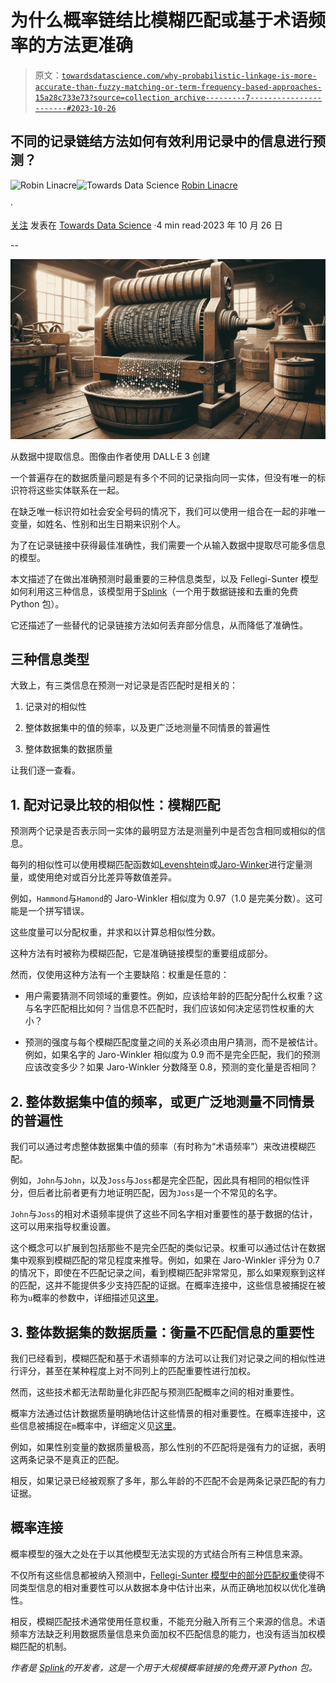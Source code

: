 # 为什么概率链结比模糊匹配或基于术语频率的方法更准确

> 原文：[`towardsdatascience.com/why-probabilistic-linkage-is-more-accurate-than-fuzzy-matching-or-term-frequency-based-approaches-15a28c733e73?source=collection_archive---------7-----------------------#2023-10-26`](https://towardsdatascience.com/why-probabilistic-linkage-is-more-accurate-than-fuzzy-matching-or-term-frequency-based-approaches-15a28c733e73?source=collection_archive---------7-----------------------#2023-10-26)

## 不同的记录链结方法如何有效利用记录中的信息进行预测？

[](https://robinlinacre.medium.com/?source=post_page-----15a28c733e73--------------------------------)![Robin Linacre](https://robinlinacre.medium.com/?source=post_page-----15a28c733e73--------------------------------)[](https://towardsdatascience.com/?source=post_page-----15a28c733e73--------------------------------)![Towards Data Science](https://towardsdatascience.com/?source=post_page-----15a28c733e73--------------------------------) [Robin Linacre](https://robinlinacre.medium.com/?source=post_page-----15a28c733e73--------------------------------)

·

[关注](https://medium.com/m/signin?actionUrl=https%3A%2F%2Fmedium.com%2F_%2Fsubscribe%2Fuser%2F8a6a0dc508d6&operation=register&redirect=https%3A%2F%2Ftowardsdatascience.com%2Fwhy-probabilistic-linkage-is-more-accurate-than-fuzzy-matching-or-term-frequency-based-approaches-15a28c733e73&user=Robin+Linacre&userId=8a6a0dc508d6&source=post_page-8a6a0dc508d6----15a28c733e73---------------------post_header-----------) 发表在 [Towards Data Science](https://towardsdatascience.com/?source=post_page-----15a28c733e73--------------------------------) ·4 min read·2023 年 10 月 26 日[](https://medium.com/m/signin?actionUrl=https%3A%2F%2Fmedium.com%2F_%2Fvote%2Ftowards-data-science%2F15a28c733e73&operation=register&redirect=https%3A%2F%2Ftowardsdatascience.com%2Fwhy-probabilistic-linkage-is-more-accurate-than-fuzzy-matching-or-term-frequency-based-approaches-15a28c733e73&user=Robin+Linacre&userId=8a6a0dc508d6&source=-----15a28c733e73---------------------clap_footer-----------)

--

[](https://medium.com/m/signin?actionUrl=https%3A%2F%2Fmedium.com%2F_%2Fbookmark%2Fp%2F15a28c733e73&operation=register&redirect=https%3A%2F%2Ftowardsdatascience.com%2Fwhy-probabilistic-linkage-is-more-accurate-than-fuzzy-matching-or-term-frequency-based-approaches-15a28c733e73&source=-----15a28c733e73---------------------bookmark_footer-----------)![](img/e0e3237d3ad7b6527286b4e82bd0913a.png)

从数据中提取信息。图像由作者使用 DALL·E 3 创建

一个普遍存在的数据质量问题是有多个不同的记录指向同一实体，但没有唯一的标识符将这些实体联系在一起。

在缺乏唯一标识符如社会安全号码的情况下，我们可以使用一组合在一起的非唯一变量，如姓名、性别和出生日期来识别个人。

为了在记录链接中获得最佳准确性，我们需要一个从输入数据中提取尽可能多信息的模型。

本文描述了在做出准确预测时最重要的三种信息类型，以及 Fellegi-Sunter 模型如何利用这三种信息，该模型用于[Splink](https://github.com/moj-analytical-services/splink)（一个用于数据链接和去重的免费 Python 包）。

它还描述了一些替代的记录链接方法如何丢弃部分信息，从而降低了准确性。

## 三种信息类型

大致上，有三类信息在预测一对记录是否匹配时是相关的：

1.  记录对的相似性

1.  整体数据集中的值的频率，以及更广泛地测量不同情景的普遍性

1.  整体数据集的数据质量

让我们逐一查看。

## 1\. 配对记录比较的相似性：模糊匹配

预测两个记录是否表示同一实体的最明显方法是测量列中是否包含相同或相似的信息。

每列的相似性可以使用模糊匹配函数如[Levenshtein](https://en.wikipedia.org/wiki/Levenshtein_distance)或[Jaro-Winker](https://en.wikipedia.org/wiki/Jaro%E2%80%93Winkler_distance)进行定量测量，或使用绝对或百分比差异等数值差异。

例如，`Hammond`与`Hamond`的 Jaro-Winkler 相似度为 0.97（1.0 是完美分数）。这可能是一个拼写错误。

这些度量可以分配权重，并求和以计算总相似性分数。

这种方法有时被称为模糊匹配，它是准确链接模型的重要组成部分。

然而，仅使用这种方法有一个主要缺陷：权重是任意的：

+   用户需要猜测不同领域的重要性。例如，应该给年龄的匹配分配什么权重？这与名字匹配相比如何？当信息不匹配时，我们应该如何决定惩罚性权重的大小？

+   预测的强度与每个模糊匹配度量之间的关系必须由用户猜测，而不是被估计。例如，如果名字的 Jaro-Winkler 相似度为 0.9 而不是完全匹配，我们的预测应该改变多少？如果 Jaro-Winkler 分数降至 0.8，预测的变化量是否相同？

## 2\. 整体数据集中值的频率，或更广泛地测量不同情景的普遍性

我们可以通过考虑整体数据集中值的频率（有时称为“术语频率”）来改进模糊匹配。

例如，`John`与`John`，以及`Joss`与`Joss`都是完全匹配，因此具有相同的相似性评分，但后者比前者更有力地证明匹配，因为`Joss`是一个不常见的名字。

`John`与`Joss`的相对术语频率提供了这些不同名字相对重要性的基于数据的估计，这可以用来指导权重设置。

这个概念可以扩展到包括那些不是完全匹配的类似记录。权重可以通过估计在数据集中观察到模糊匹配的常见程度来推导。例如，如果在 Jaro-Winkler 评分为 0.7 的情况下，即使在不匹配记录之间，看到模糊匹配非常常见，那么如果观察到这样的匹配，这并不能提供多少支持匹配的证据。在概率连接中，这些信息被捕捉在被称为`u`概率的参数中，详细描述见[这里](https://moj-analytical-services.github.io/splink/topic_guides/theory/fellegi_sunter.html#u-probability)。

## 3. 整体数据集的数据质量：衡量不匹配信息的重要性

我们已经看到，模糊匹配和基于术语频率的方法可以让我们对记录之间的相似性进行评分，甚至在某种程度上对不同列上的匹配重要性进行加权。

然而，这些技术都无法帮助量化非匹配与预测匹配概率之间的相对重要性。

概率方法通过估计数据质量明确地估计这些情景的相对重要性。在概率连接中，这些信息被捕捉在`m`概率中，详细定义见[这里](https://moj-analytical-services.github.io/splink/topic_guides/theory/fellegi_sunter.html#m-probability)。

例如，如果性别变量的数据质量极高，那么性别的不匹配将是强有力的证据，表明这两条记录不是真正的匹配。

相反，如果记录已经被观察了多年，那么年龄的不匹配不会是两条记录匹配的有力证据。

## 概率连接

概率模型的强大之处在于以其他模型无法实现的方式结合所有三种信息来源。

不仅所有这些信息都被纳入预测中，[Fellegi-Sunter 模型中的部分匹配权重](https://moj-analytical-services.github.io/splink/topic_guides/theory/fellegi_sunter.html#match-weights)使得不同类型信息的相对重要性可以从数据本身中估计出来，从而正确地加权以优化准确性。

相反，模糊匹配技术通常使用任意权重，不能充分融入所有三个来源的信息。术语频率方法缺乏利用数据质量信息来负面加权不匹配信息的能力，也没有适当加权模糊匹配的机制。

*作者是* [*Splink*](http://github.com/moj-analytical-services/splink)*的开发者，这是一个用于大规模概率链接的免费开源 Python 包。*
